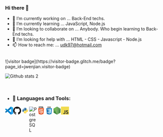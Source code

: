 ### Hi there 👋

<!--
**UlasDoruk/UlasDoruk** is a ✨ _special_ ✨ repository because its `README.md` (this file) appears on your GitHub profile.

Here are some ideas to get you started:
-->

- 🔭 I’m currently working on ... Back-End techs.
- 🌱 I’m currently learning ... JavaScript, Node.js
- 👯 I’m looking to collaborate on ... Anybody. Who begin learning to Back-End techs.
- 🤔 I’m looking for help with ... HTML - CSS - Javascript - Node.js
- 📫 How to reach me: ... udk97@hotmail.com

<br>
![visitor badge](https://visitor-badge.glitch.me/badge?page_id=jwenjian.visitor-badge)
<br>

![Github stats 2](https://github-readme-stats.vercel.app/api?username=UlasDoruk&show_icons=true&theme=radical)

<br>

<!--[![Top Langs](https://github-readme-stats.vercel.app/api/top-langs/?username=UlasDoruk&layout=compact)](https://github.com/anuraghazra/github-readme-stats)-->
- ### 🔧 Languages and Tools:

<img align="left" alt="Visual Studio Code" width="26px" src="https://raw.githubusercontent.com/github/explore/80688e429a7d4ef2fca1e82350fe8e3517d3494d/topics/visual-studio-code/visual-studio-code.png" />
<img align="left" alt="GitHub" width="26px" src="https://raw.githubusercontent.com/github/explore/78df643247d429f6cc873026c0622819ad797942/topics/github/github.png" />
<img align="left" alt="Python" width="26px" src="https://raw.githubusercontent.com/github/explore/cebd63002168a05a6a642f309227eefeccd92950/topics/python/python.png" />
<img align="left" alt="PostgreSQL" width="26px" src="https://user-images.githubusercontent.com/24623425/36042969-f87531d4-0d8a-11e8-9dee-e87ab8c6a9e3.png" />
<img align="left" alt="HTML" width="26px" src="https://raw.githubusercontent.com/github/explore/cebd63002168a05a6a642f309227eefeccd92950/topics/html/html.png" />
<img align="left" alt="CSS" width="26px" src="https://raw.githubusercontent.com/github/explore/cebd63002168a05a6a642f309227eefeccd92950/topics/css/css.png" />
<img align="left" alt="Node.js" width="26px" src="https://raw.githubusercontent.com/github/explore/cebd63002168a05a6a642f309227eefeccd92950/topics/nodejs/nodejs.png" />
<img align="left" alt="JavaScript" width="26px" src="https://raw.githubusercontent.com/voodootikigod/logo.js/master/js.png" />
<br>
